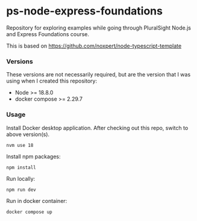 # ps-node-express-foundations
Repository for exploring examples while going through PluralSight Node.js and Express Foundations course.

This is based on https://github.com/noxpert/node-typescript-template

### Versions
These versions are not necessarily required, but are the version that I was using when I created this repository:
- Node >= 18.8.0
- docker compose >= 2.29.7

### Usage
Install Docker desktop application.
After checking out this repo, switch to above version(s).

`nvm use 18`

Install npm packages:

`npm install`

Run locally:

`npm run dev`

Run in docker container:

`docker compose up`

